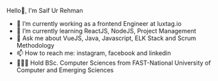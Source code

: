 Hello👋, I'm Saif Ur Rehman

- 🔭 I’m currently working as a frontend Engineer at luxtag.io
- 🌱 I’m currently learning ReactJS, NodeJS, Project Management
- 💬 Ask me about VueJS, Java, Javascript, ELK Stack and Scrum Methodology
- 📫 How to reach me: instagram, facebook and linkedin
- 👨🏻‍🎓 Hold BSc. Computer Sciences from FAST-National University of Computer and Emerging Sciences
